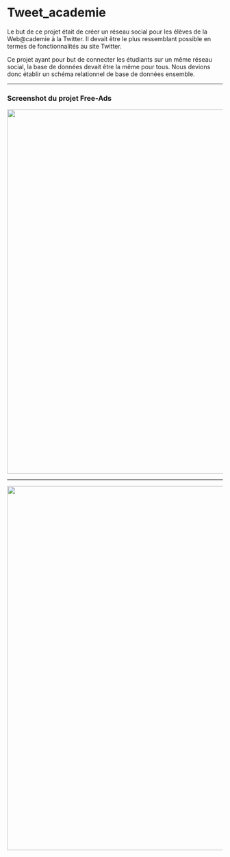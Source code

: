 # Tweet_academie

Le but de ce projet était de créer un réseau social pour les élèves de la Web@cademie à la Twitter. Il devait être le plus ressemblant possible en termes de fonctionnalités au site Twitter.

Ce projet ayant pour but de connecter les étudiants sur un même réseau social, la base de données devait être la même pour tous. Nous devions donc établir un schéma relationnel de base de données ensemble. 

<hr></hr>

### Screenshot du projet Free-Ads

<p align="center">
  <img src="https://cloud.githubusercontent.com/assets/16621838/17519801/c0a9339c-5e4d-11e6-92ab-7afc0cdd9796.png" width="850"/>
</p>

<hr></hr>

<p align="center">
  <img src="https://cloud.githubusercontent.com/assets/16621838/17519820/cfbfb360-5e4d-11e6-8f6d-ef16bf97b620.png" width="850"/>
</p>
